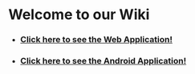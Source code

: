 # Welcome to our Wiki

- ### [Click here to see the Web Application! ](Web_Start)
- ### [Click here to see the Android Application!](Android_Start)
